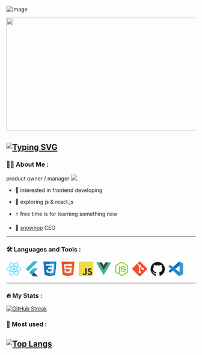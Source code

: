 ![image](https://user-images.githubusercontent.com/107795491/201893816-771f27b5-a850-4afa-9b97-202790e19978.png)

<div align="center">
  <img src="https://media.giphy.com/media/gU25raLP4pUu4/giphy.gif" width="600" height="300"/>
</div>

[![Typing SVG](https://readme-typing-svg.herokuapp.com?color=%2336BCF7&lines=Computer+science+student)](https://git.io/typing-svg)
---

### :man_technologist: About Me :
  product owner / manager <img src="https://media.giphy.com/media/WUlplcMpOCEmTGBtBW/giphy.gif" width="30">.
- :telescope: interested in frontend developing

- :seedling: exploring js & react.js

- :zap: free time is for learning something new

- 👑 [snowhop](https://github.com/snowhop) CEO

---

### :hammer_and_wrench: Languages and Tools :


<img src="https://github.com/devicons/devicon/blob/master/icons/react/react-original.svg" title="React" alt="React" width="40" height="40"/>&nbsp;
<img src="https://github.com/devicons/devicon/blob/master/icons/flutter/flutter-original.svg" title="Flutter" alt="Flutter" width="40" height="40"/>&nbsp;
<img src="https://github.com/devicons/devicon/blob/master/icons/css3/css3-original.svg" title="CSS3" alt="CSS3" width="40" height="40"/>&nbsp;
<img src="https://github.com/devicons/devicon/blob/master/icons/html5/html5-original.svg" title="HTML5" alt="HTML5" width="40" height="40"/>&nbsp;
<img src="https://github.com/devicons/devicon/blob/master/icons/javascript/javascript-original.svg" title="JS" alt="JS" width="40" height="40"/>&nbsp;
<img src="https://github.com/devicons/devicon/blob/master/icons/vuejs/vuejs-original.svg" title="vuejs" alt="vuejs" width="40" height="40"/>&nbsp;
<img src="https://github.com/devicons/devicon/blob/master/icons/nodejs/nodejs-original.svg" title="nodejs" alt="nodejs" width="40" height="40"/>&nbsp;
<img src="https://github.com/devicons/devicon/blob/master/icons/git/git-original.svg" title="git" alt="git" width="40" height="40"/>&nbsp;
<img src="https://github.com/devicons/devicon/blob/master/icons/github/github-original.svg" title="github" alt="github" width="40" height="40"/>&nbsp;
<img src="https://github.com/devicons/devicon/blob/master/icons/vscode/vscode-original.svg" title="vscode" alt="vscode" width="40" height="40"/>&nbsp;

---

### :fire: My Stats :
[![GitHub Streak](http://github-readme-streak-stats.herokuapp.com?user=skreepx&theme=dark&background=000000)](https://git.io/streak-stats)
### 🧊 Most used :
[![Top Langs](https://github-readme-stats.vercel.app/api/top-langs/?username=skreepx&layout=compact&theme=vision-friendly-dark)](https://github.com/anuraghazra/github-readme-stats)
---

